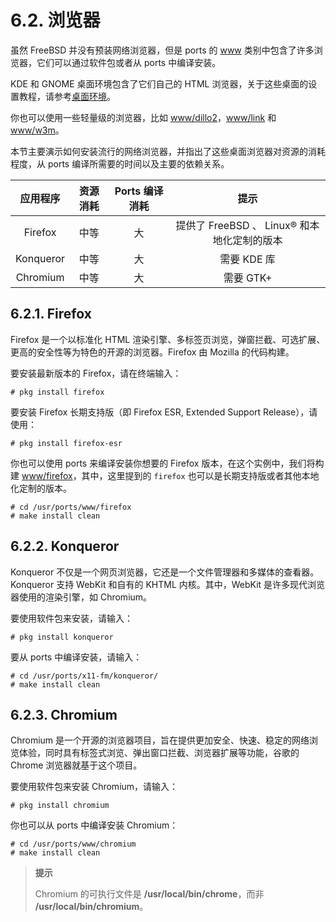 # 6.2. 浏览器

虽然 FreeBSD 并没有预装网络浏览器，但是 ports 的 [www](https://www.freebsd.org/ports/) 类别中包含了许多浏览器，它们可以通过软件包或者从 ports 中编译安装。

KDE 和 GNOME 桌面环境包含了它们自己的 HTML 浏览器，关于这些桌面的设置教程，请参考[桌面环境](https://docs.freebsd.org/en/books/handbook/x11/index.html#x11-wm)。

你也可以使用一些轻量级的浏览器，比如 [www/dillo2](https://cgit.freebsd.org/ports/tree/www/dillo2/pkg-descr)，[www/link](https://cgit.freebsd.org/ports/tree/www/links/pkg-descr) 和 [www/w3m](https://cgit.freebsd.org/ports/tree/www/w3m/pkg-descr)。

本节主要演示如何安装流行的网络浏览器，并指出了这些桌面浏览器对资源的消耗程度，从 ports 编译所需要的时间以及主要的依赖关系。

| 应用程序 | 资源消耗 | Ports 编译消耗 | 提示 |
| :---: | :---: | :---: | :---: |
| Firefox  | 中等    | 大  | 提供了 FreeBSD 、 Linux® 和本地化定制的版本 |
| Konqueror | 中等 | 大 |需要 KDE 库|
|Chromium|中等|大|需要 GTK+ |

## 6.2.1. Firefox

Firefox 是一个以标准化 HTML 渲染引擎、多标签页浏览，弹窗拦截、可选扩展、更高的安全性等为特色的开源的浏览器。Firefox 由 Mozilla 的代码构建。

要安装最新版本的 Firefox，请在终端输入：

```
# pkg install firefox
```

要安装 Firefox 长期支持版（即 Firefox ESR, Extended Support Release），请使用：

```
# pkg install firefox-esr
```

你也可以使用 ports 来编译安装你想要的 Firefox 版本，在这个实例中，我们将构建 [www/firefox](https://cgit.freebsd.org/ports/tree/www/firefox/pkg-descr)，其中，这里提到的 `firefox` 也可以是长期支持版或者其他本地化定制的版本。

```
# cd /usr/ports/www/firefox
# make install clean
```

## 6.2.2. Konqueror

Konqueror 不仅是一个网页浏览器，它还是一个文件管理器和多媒体的查看器。Konqueror 支持 WebKit 和自有的 KHTML 内核。其中，WebKit 是许多现代浏览器使用的渲染引擎，如 Chromium。

要使用软件包来安装，请输入：

```
# pkg install konqueror
```

要从 ports 中编译安装，请输入：

```
# cd /usr/ports/x11-fm/konqueror/
# make install clean
```

## 6.2.3. Chromium

Chromium 是一个开源的浏览器项目，旨在提供更加安全、快速、稳定的网络浏览体验，同时具有标签式浏览、弹出窗口拦截、浏览器扩展等功能，谷歌的 Chrome 浏览器就基于这个项目。

要使用软件包来安装 Chromium，请输入：

```
# pkg install chromium
```

你也可以从 ports 中编译安装 Chromium：

```
# cd /usr/ports/www/chromium
# make install clean
```

>**提示**
>
>Chromium 的可执行文件是 **/usr/local/bin/chrome**，而非 **/usr/local/bin/chromium**。

